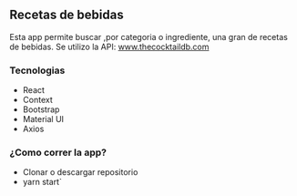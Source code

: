 ## Recetas de bebidas
Esta app permite buscar ,por categoria o ingrediente, una gran de recetas de bebidas.
Se utilizo la API: www.thecocktaildb.com
 
### Tecnologias

- React 
- Context
- Bootstrap
- Material UI
- Axios

### ¿Como correr la app?
- Clonar o descargar repositorio
- yarn start`

